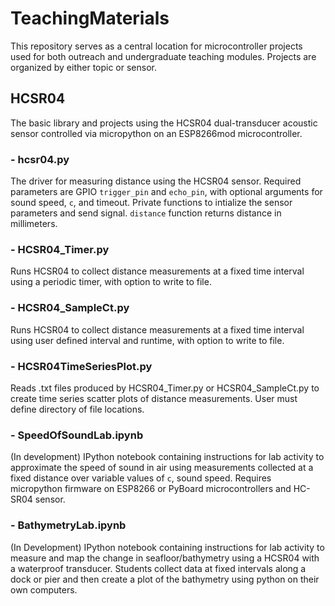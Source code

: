 # TeachingMaterials

This repository serves as a central location for microcontroller projects used for both outreach and undergraduate teaching modules.  Projects are organized by either topic or sensor.

## HCSR04
The basic library and projects using the HCSR04 dual-transducer acoustic sensor controlled via micropython on an ESP8266mod microcontroller.

###  - hcsr04.py
The driver for measuring distance using the HCSR04 sensor.  Required parameters are GPIO `trigger_pin` and `echo_pin`, with optional arguments for sound speed, `c`, and timeout. Private functions to intialize the sensor parameters and send signal.  `distance` function returns distance in millimeters.

###  - HCSR04_Timer.py
Runs HCSR04 to collect distance measurements at a fixed time interval using a periodic timer, with option to write to file.

###  - HCSR04_SampleCt.py
Runs HCSR04 to collect distance measurements at a fixed time interval using user defined interval and runtime, with option to write to file.

###  - HCSR04TimeSeriesPlot.py
Reads .txt files produced by HCSR04_Timer.py or HCSR04_SampleCt.py to create time series scatter plots of distance measurements.  User must define directory of file locations.

###  - SpeedOfSoundLab.ipynb
(In development) IPython notebook containing instructions for lab activity to approximate the speed of sound in air using measurements collected at a fixed distance over variable values of `c`, sound speed.  Requires micropython firmware on ESP8266 or PyBoard microcontrollers and HC-SR04 sensor.

### - BathymetryLab.ipynb
(In Development) IPython notebook containing instructions for lab activity to measure and map the change in seafloor/bathymetry using a HCSR04 with a waterproof transducer.  Students collect data at fixed intervals along a dock or pier and then create a plot of the bathymetry using python on their own computers.
